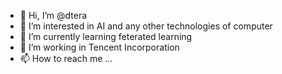 - 👋 Hi, I’m @dtera
- 👀 I’m interested in AI and any other technologies of computer 
- 🌱 I’m currently learning feterated learning
- 💞️ I’m working in Tencent Incorporation 
- 📫 How to reach me ...

<!---
dtera/dtera is a ✨ special ✨ repository because its `README.md` (this file) appears on your GitHub profile.
You can click the Preview link to take a look at your changes.
--->

